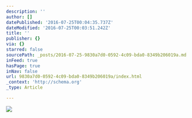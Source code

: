 ```yaml
---
description: ''
author: []
datePublished: '2016-07-25T00:04:35.737Z'
dateModified: '2016-07-25T00:03:51.242Z'
title: ''
publisher: {}
via: {}
starred: false
sourcePath: _posts/2016-07-25-9830a7d0-0592-4c09-bda0-8349b206019a.md
inFeed: true
hasPage: true
inNav: false
url: 9830a7d0-0592-4c09-bda0-8349b206019a/index.html
_context: 'http://schema.org'
_type: Article

---
```

![](https://the-grid-user-content.s3-us-west-2.amazonaws.com/09e7dffa-e7f6-4ae6-989c-b77586a8c264.jpg)
